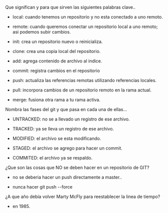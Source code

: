 Que significan y para que sirven las siguientes palabras clave..

- local: cuando tenemos un repositorio y no esta conectado a uno remoto.

- remote: cuando queremos conectar un repositorio local a uno remoto; asi podemos subir cambios.

- init: crea un repositorio nuevo o reinicializa.

- clone: crea una copia local del repositorio.

- add: agrega contenido de archivo al indice.

- commit: registra cambios en el repositorio

- push: actualiza las referencias remotas utilizando referencias locales.

- pull: incorpora cambios de un repositorio remoto en la rama actual.

- merge: fusiona otra rama a tu rama activa.

Nombra las fases del git y que pasa en cada una de ellas...

- UNTRACKED: no se a llevado un registro de ese archivo.

- TRACKED: ya se lleva un registro de ese archivo.

- MODIFIED: el archivo se esta modificando.

- STAGED: el archivo se agrego para hacer un commit.

- COMMITED: el archivo ya se respaldo.

¿Que son las cosas que NO se deben hacer en un repositorio de GIT?

- no se deberia hacer un push directamente a master..

- nunca hacer git push --force

¿A que año debía volver Marty McFly para reestablecer la linea de tiempo?

- en 1985.
